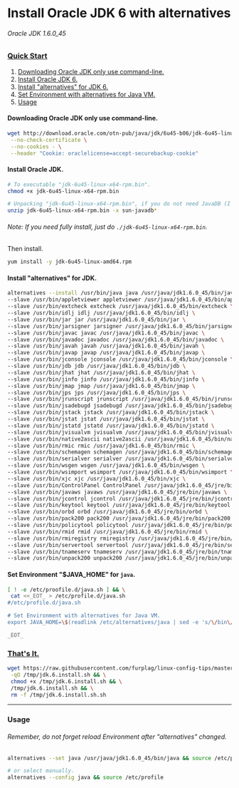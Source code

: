 # Install Oracle JDK 6 with alternatives
###### Oracle JDK 1.6.0_45

### [Quick Start](#thats-it)

1. [Downloading Oracle JDK only use command-line.](#downloading-oracle-jdk-only-use-command-line)
2. [Install Oracle JDK 6.](#install-oracle-jdk)
3. [Install "alternatives" for JDK 6.](#install-alternatives-for-jdk)
4. [Set Environment with alternatives for Java VM.](#set-environment-java_home-for-java)
5. [Usage](#usage)

#### Downloading Oracle JDK only use command-line.
```bash
wget http://download.oracle.com/otn-pub/java/jdk/6u45-b06/jdk-6u45-linux-x64-rpm.bin \
 --no-check-certificate \
 --no-cookies - \
 --header "Cookie: oraclelicense=accept-securebackup-cookie"
```

#### Install Oracle JDK.
```bash
# To executable "jdk-6u45-linux-x64-rpm.bin".
chmod +x jdk-6u45-linux-x64-rpm.bin

# Unpacking "jdk-6u45-linux-x64-rpm.bin", if you do not need JavaDB (I do not need).
unzip jdk-6u45-linux-x64-rpm.bin -x sun-javadb*
```
###### Note: If you need fully install, just do `./jdk-6u45-linux-x64-rpm.bin`.
Then install.
```bash
yum install -y jdk-6u45-linux-amd64.rpm
```

#### Install "alternatives" for JDK.
```bash
alternatives --install /usr/bin/java java /usr/java/jdk1.6.0_45/bin/java 160045 \
--slave /usr/bin/appletviewer appletviewer /usr/java/jdk1.6.0_45/bin/appletviewer \
--slave /usr/bin/extcheck extcheck /usr/java/jdk1.6.0_45/bin/extcheck \
--slave /usr/bin/idlj idlj /usr/java/jdk1.6.0_45/bin/idlj \
--slave /usr/bin/jar jar /usr/java/jdk1.6.0_45/bin/jar \
--slave /usr/bin/jarsigner jarsigner /usr/java/jdk1.6.0_45/bin/jarsigner \
--slave /usr/bin/javac javac /usr/java/jdk1.6.0_45/bin/javac \
--slave /usr/bin/javadoc javadoc /usr/java/jdk1.6.0_45/bin/javadoc \
--slave /usr/bin/javah javah /usr/java/jdk1.6.0_45/bin/javah \
--slave /usr/bin/javap javap /usr/java/jdk1.6.0_45/bin/javap \
--slave /usr/bin/jconsole jconsole /usr/java/jdk1.6.0_45/bin/jconsole \
--slave /usr/bin/jdb jdb /usr/java/jdk1.6.0_45/bin/jdb \
--slave /usr/bin/jhat jhat /usr/java/jdk1.6.0_45/bin/jhat \
--slave /usr/bin/jinfo jinfo /usr/java/jdk1.6.0_45/bin/jinfo \
--slave /usr/bin/jmap jmap /usr/java/jdk1.6.0_45/bin/jmap \
--slave /usr/bin/jps jps /usr/java/jdk1.6.0_45/bin/jps \
--slave /usr/bin/jrunscript jrunscript /usr/java/jdk1.6.0_45/bin/jrunscript \
--slave /usr/bin/jsadebugd jsadebugd /usr/java/jdk1.6.0_45/bin/jsadebugd \
--slave /usr/bin/jstack jstack /usr/java/jdk1.6.0_45/bin/jstack \
--slave /usr/bin/jstat jstat /usr/java/jdk1.6.0_45/bin/jstat \
--slave /usr/bin/jstatd jstatd /usr/java/jdk1.6.0_45/bin/jstatd \
--slave /usr/bin/jvisualvm jvisualvm /usr/java/jdk1.6.0_45/bin/jvisualvm \
--slave /usr/bin/native2ascii native2ascii /usr/java/jdk1.6.0_45/bin/native2ascii \
--slave /usr/bin/rmic rmic /usr/java/jdk1.6.0_45/bin/rmic \
--slave /usr/bin/schemagen schemagen /usr/java/jdk1.6.0_45/bin/schemagen \
--slave /usr/bin/serialver serialver /usr/java/jdk1.6.0_45/bin/serialver \
--slave /usr/bin/wsgen wsgen /usr/java/jdk1.6.0_45/bin/wsgen \
--slave /usr/bin/wsimport wsimport /usr/java/jdk1.6.0_45/bin/wsimport \
--slave /usr/bin/xjc xjc /usr/java/jdk1.6.0_45/bin/xjc \
--slave /usr/bin/ControlPanel ControlPanel /usr/java/jdk1.6.0_45/jre/bin/ControlPanel \
--slave /usr/bin/javaws javaws /usr/java/jdk1.6.0_45/jre/bin/javaws \
--slave /usr/bin/jcontrol jcontrol /usr/java/jdk1.6.0_45/jre/bin/jcontrol \
--slave /usr/bin/keytool keytool /usr/java/jdk1.6.0_45/jre/bin/keytool \
--slave /usr/bin/orbd orbd /usr/java/jdk1.6.0_45/jre/bin/orbd \
--slave /usr/bin/pack200 pack200 /usr/java/jdk1.6.0_45/jre/bin/pack200 \
--slave /usr/bin/policytool policytool /usr/java/jdk1.6.0_45/jre/bin/policytool \
--slave /usr/bin/rmid rmid /usr/java/jdk1.6.0_45/jre/bin/rmid \
--slave /usr/bin/rmiregistry rmiregistry /usr/java/jdk1.6.0_45/jre/bin/rmiregistry \
--slave /usr/bin/servertool servertool /usr/java/jdk1.6.0_45/jre/bin/servertool \
--slave /usr/bin/tnameserv tnameserv /usr/java/jdk1.6.0_45/jre/bin/tnameserv \
--slave /usr/bin/unpack200 unpack200 /usr/java/jdk1.6.0_45/jre/bin/unpack200
```

#### Set Environment "$JAVA_HOME" for `java`.
```bash
[ ! -e /etc/proofile.d/java.sh ] && \
 cat <<_EOT_ > /etc/profile.d/java.sh
#/etc/profile.d/java.sh

# Set Environment with alternatives for Java VM.
export JAVA_HOME=\$(readlink /etc/alternatives/java | sed -e 's/\/bin\/java//g')

_EOT_
```
### [That's It.](jdk.6.install.sh)
```bash
wget https://raw.githubusercontent.com/furplag/linux-config-tips/master/rhel/java/jdk.6.install.sh \
 -qO /tmp/jdk.6.install.sh && \
 chmod +x /tmp/jdk.6.install.sh && \
 /tmp/jdk.6.install.sh && \
 rm -f /tmp/jdk.6.install.sh.sh
```
---

### Usage
###### Remember, do not forget reload Environment after "alternatives" changed.
```bash
alternatives --set java /usr/java/jdk1.6.0_45/bin/java && source /etc/profile

# or select manually.
alternatives --config java && source /etc/profile
```
